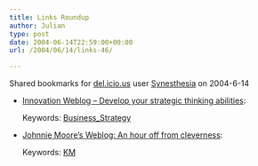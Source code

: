 ```yaml
---
title: Links Roundup
author: Julian
type: post
date: 2004-06-14T22:59:00+00:00
url: /2004/06/14/links-46/

---
```

Shared bookmarks for [del.icio.us][1] user  [Synesthesia][2] on 2004-6-14

  * [Innovation Weblog &#8211; Develop your strategic thinking abilities][3]:
   
    Keywords: [Business_Strategy][4]
  * [Johnnie Moore&#8217;s Weblog: An hour off from cleverness][5]:
   
    Keywords: [KM][6]

 [1]: http://del.icio.us/
 [2]: http://del.icio.us/synesthesia
 [3]: http://www.innovationtools.com/Weblog/innovationblog-detail.asp?ArticleID=472 "http://www.innovationtools.com/Weblog/innovationblog-detail.asp?ArticleID=472"
 [4]: http://del.icio.us/synesthesia/Business_Strategy
 [5]: http://www.johnniemoore.com/blog/archives/000367.php "http://www.johnniemoore.com/blog/archives/000367.php"
 [6]: http://del.icio.us/synesthesia/KM